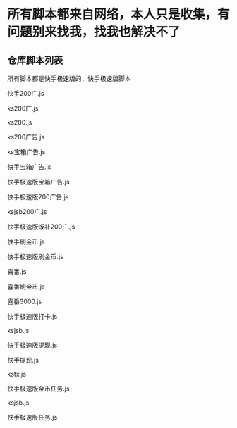 # 所有脚本都来自网络，本人只是收集，有问题别来找我，找我也解决不了

## 仓库脚本列表

所有脚本都是快手极速版的，快手极速版脚本

快手200广.js

ks200广.js

ks200.js

ks200广告.js

ks宝箱广告.js

快手宝箱广告.js

快手极速版宝箱广告.js

快手极速版200广告.js

ksjsb200广.js

快手极速版饭补200广.js

快手刷金币.js

快手极速版刷金币.js

喜番.js

喜番刷金币.js

喜番3000.js

快手极速版打卡.js

ksjsb.js

快手极速版提现.js

快手提现.js

kstx.js

快手极速版金币任务.js

ksjsb.js

快手极速版任务.js

